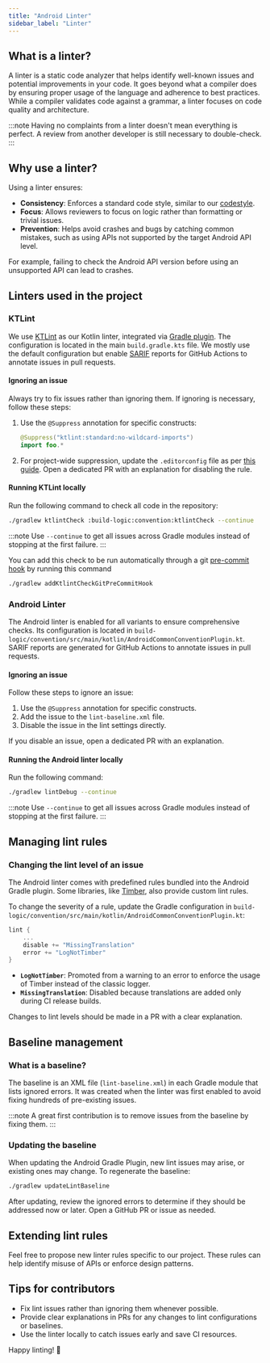 ```yaml
---
title: "Android Linter"
sidebar_label: "Linter"
---
```


## What is a linter?

A linter is a static code analyzer that helps identify well-known issues and potential improvements in your code. It goes beyond what a compiler does by ensuring proper usage of the language and adherence to best practices. While a compiler validates code against a grammar, a linter focuses on code quality and architecture.

:::note
Having no complaints from a linter doesn't mean everything is perfect. A review from another developer is still necessary to double-check.
:::

## Why use a linter?

Using a linter ensures:

- **Consistency**: Enforces a standard code style, similar to our [codestyle](codestyle).
- **Focus**: Allows reviewers to focus on logic rather than formatting or trivial issues.
- **Prevention**: Helps avoid crashes and bugs by catching common mistakes, such as using APIs not supported by the target Android API level.

For example, failing to check the Android API version before using an unsupported API can lead to crashes.

## Linters used in the project

### KTLint

We use [KTLint](https://pinterest.github.io/ktlint) as our Kotlin linter, integrated via [Gradle plugin](https://github.com/JLLeitschuh/ktlint-gradle). The configuration is located in the main `build.gradle.kts` file. We mostly use the default configuration but enable [SARIF](tips/sarif_reports) reports for GitHub Actions to annotate issues in pull requests.

#### Ignoring an issue

Always try to fix issues rather than ignoring them. If ignoring is necessary, follow these steps:

1. Use the `@Suppress` annotation for specific constructs:
   ```kotlin
   @Suppress("ktlint:standard:no-wildcard-imports")
   import foo.*
   ```

2. For project-wide suppression, update the `.editorconfig` file as per [this guide](https://pinterest.github.io/ktlint/0.49.1/faq/#how-do-i-globally-disable-a-rule-without-editorconfig). Open a dedicated PR with an explanation for disabling the rule.

#### Running KTLint locally

Run the following command to check all code in the repository:

```bash
./gradlew ktlintCheck :build-logic:convention:ktlintCheck --continue
```

:::note
Use `--continue` to get all issues across Gradle modules instead of stopping at the first failure.
:::

You can add this check to be run automatically through a git [pre-commit hook](https://git-scm.com/book/en/v2/Customizing-Git-Git-Hooks) by running this command

```bash
./gradlew addKtlintCheckGitPreCommitHook
```

### Android Linter

The Android linter is enabled for all variants to ensure comprehensive checks. Its configuration is located in `build-logic/convention/src/main/kotlin/AndroidCommonConventionPlugin.kt`. SARIF reports are generated for GitHub Actions to annotate issues in pull requests.

#### Ignoring an issue

Follow these steps to ignore an issue:

1. Use the `@Suppress` annotation for specific constructs.
2. Add the issue to the `lint-baseline.xml` file.
3. Disable the issue in the lint settings directly.

If you disable an issue, open a dedicated PR with an explanation.

#### Running the Android linter locally

Run the following command:

```bash
./gradlew lintDebug --continue
```

:::note
Use `--continue` to get all issues across Gradle modules instead of stopping at the first failure.
:::

## Managing lint rules

### Changing the lint level of an issue

The Android linter comes with predefined rules bundled into the Android Gradle plugin. Some libraries, like [Timber](https://github.com/JakeWharton/timber), also provide custom lint rules.

To change the severity of a rule, update the Gradle configuration in `build-logic/convention/src/main/kotlin/AndroidCommonConventionPlugin.kt`:

```kotlin
lint {
    ...
    disable += "MissingTranslation"
    error += "LogNotTimber"
}
```

- **`LogNotTimber`**: Promoted from a warning to an error to enforce the usage of Timber instead of the classic logger.
- **`MissingTranslation`**: Disabled because translations are added only during CI release builds.

Changes to lint levels should be made in a PR with a clear explanation.

## Baseline management

### What is a baseline?

The baseline is an XML file (`lint-baseline.xml`) in each Gradle module that lists ignored errors. It was created when the linter was first enabled to avoid fixing hundreds of pre-existing issues.

:::note
A great first contribution is to remove issues from the baseline by fixing them.
:::

### Updating the baseline

When updating the Android Gradle Plugin, new lint issues may arise, or existing ones may change. To regenerate the baseline:

```bash
./gradlew updateLintBaseline
```

After updating, review the ignored errors to determine if they should be addressed now or later. Open a GitHub PR or issue as needed.

## Extending lint rules

Feel free to propose new linter rules specific to our project. These rules can help identify misuse of APIs or enforce design patterns.

## Tips for contributors

- Fix lint issues rather than ignoring them whenever possible.
- Provide clear explanations in PRs for any changes to lint configurations or baselines.
- Use the linter locally to catch issues early and save CI resources.

Happy linting! 🚀

